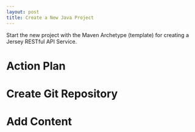 ```yaml
---
layout: post
title: Create a New Java Project
---
```


Start the new project with the Maven Archetype (template) for creating a Jersey RESTful API Service.


# Action Plan


# Create Git Repository

# Add Content
